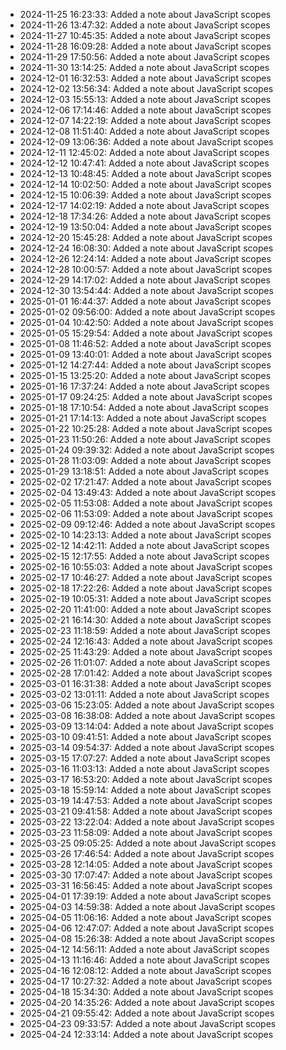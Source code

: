 - 2024-11-25 16:23:33: Added a note about JavaScript scopes
- 2024-11-26 13:47:32: Added a note about JavaScript scopes
- 2024-11-27 10:45:35: Added a note about JavaScript scopes
- 2024-11-28 16:09:28: Added a note about JavaScript scopes
- 2024-11-29 17:50:56: Added a note about JavaScript scopes
- 2024-11-30 13:14:25: Added a note about JavaScript scopes
- 2024-12-01 16:32:53: Added a note about JavaScript scopes
- 2024-12-02 13:56:34: Added a note about JavaScript scopes
- 2024-12-03 15:55:13: Added a note about JavaScript scopes
- 2024-12-06 17:14:46: Added a note about JavaScript scopes
- 2024-12-07 14:22:19: Added a note about JavaScript scopes
- 2024-12-08 11:51:40: Added a note about JavaScript scopes
- 2024-12-09 13:06:36: Added a note about JavaScript scopes
- 2024-12-11 12:45:02: Added a note about JavaScript scopes
- 2024-12-12 10:47:41: Added a note about JavaScript scopes
- 2024-12-13 10:48:45: Added a note about JavaScript scopes
- 2024-12-14 10:02:50: Added a note about JavaScript scopes
- 2024-12-15 10:06:39: Added a note about JavaScript scopes
- 2024-12-17 14:02:19: Added a note about JavaScript scopes
- 2024-12-18 17:34:26: Added a note about JavaScript scopes
- 2024-12-19 13:50:04: Added a note about JavaScript scopes
- 2024-12-20 15:45:28: Added a note about JavaScript scopes
- 2024-12-24 16:08:30: Added a note about JavaScript scopes
- 2024-12-26 12:24:14: Added a note about JavaScript scopes
- 2024-12-28 10:00:57: Added a note about JavaScript scopes
- 2024-12-29 14:17:02: Added a note about JavaScript scopes
- 2024-12-30 13:54:44: Added a note about JavaScript scopes
- 2025-01-01 16:44:37: Added a note about JavaScript scopes
- 2025-01-02 09:56:00: Added a note about JavaScript scopes
- 2025-01-04 10:42:50: Added a note about JavaScript scopes
- 2025-01-05 15:29:54: Added a note about JavaScript scopes
- 2025-01-08 11:46:52: Added a note about JavaScript scopes
- 2025-01-09 13:40:01: Added a note about JavaScript scopes
- 2025-01-12 14:27:44: Added a note about JavaScript scopes
- 2025-01-15 13:25:20: Added a note about JavaScript scopes
- 2025-01-16 17:37:24: Added a note about JavaScript scopes
- 2025-01-17 09:24:25: Added a note about JavaScript scopes
- 2025-01-18 17:10:54: Added a note about JavaScript scopes
- 2025-01-21 17:14:13: Added a note about JavaScript scopes
- 2025-01-22 10:25:28: Added a note about JavaScript scopes
- 2025-01-23 11:50:26: Added a note about JavaScript scopes
- 2025-01-24 09:39:32: Added a note about JavaScript scopes
- 2025-01-28 11:03:09: Added a note about JavaScript scopes
- 2025-01-29 13:18:51: Added a note about JavaScript scopes
- 2025-02-02 17:21:47: Added a note about JavaScript scopes
- 2025-02-04 13:49:43: Added a note about JavaScript scopes
- 2025-02-05 11:53:08: Added a note about JavaScript scopes
- 2025-02-06 11:53:09: Added a note about JavaScript scopes
- 2025-02-09 09:12:46: Added a note about JavaScript scopes
- 2025-02-10 14:23:13: Added a note about JavaScript scopes
- 2025-02-12 14:42:11: Added a note about JavaScript scopes
- 2025-02-15 12:17:55: Added a note about JavaScript scopes
- 2025-02-16 10:55:03: Added a note about JavaScript scopes
- 2025-02-17 10:46:27: Added a note about JavaScript scopes
- 2025-02-18 17:22:26: Added a note about JavaScript scopes
- 2025-02-19 10:05:31: Added a note about JavaScript scopes
- 2025-02-20 11:41:00: Added a note about JavaScript scopes
- 2025-02-21 16:14:30: Added a note about JavaScript scopes
- 2025-02-23 11:18:59: Added a note about JavaScript scopes
- 2025-02-24 12:16:43: Added a note about JavaScript scopes
- 2025-02-25 11:43:29: Added a note about JavaScript scopes
- 2025-02-26 11:01:07: Added a note about JavaScript scopes
- 2025-02-28 17:01:42: Added a note about JavaScript scopes
- 2025-03-01 16:31:38: Added a note about JavaScript scopes
- 2025-03-02 13:01:11: Added a note about JavaScript scopes
- 2025-03-06 15:23:05: Added a note about JavaScript scopes
- 2025-03-08 16:38:08: Added a note about JavaScript scopes
- 2025-03-09 13:14:04: Added a note about JavaScript scopes
- 2025-03-10 09:41:51: Added a note about JavaScript scopes
- 2025-03-14 09:54:37: Added a note about JavaScript scopes
- 2025-03-15 17:07:27: Added a note about JavaScript scopes
- 2025-03-16 11:03:13: Added a note about JavaScript scopes
- 2025-03-17 16:53:20: Added a note about JavaScript scopes
- 2025-03-18 15:59:14: Added a note about JavaScript scopes
- 2025-03-19 14:47:53: Added a note about JavaScript scopes
- 2025-03-21 09:41:58: Added a note about JavaScript scopes
- 2025-03-22 13:22:04: Added a note about JavaScript scopes
- 2025-03-23 11:58:09: Added a note about JavaScript scopes
- 2025-03-25 09:05:25: Added a note about JavaScript scopes
- 2025-03-26 17:46:54: Added a note about JavaScript scopes
- 2025-03-28 12:14:05: Added a note about JavaScript scopes
- 2025-03-30 17:07:47: Added a note about JavaScript scopes
- 2025-03-31 16:56:45: Added a note about JavaScript scopes
- 2025-04-01 17:39:19: Added a note about JavaScript scopes
- 2025-04-03 14:59:38: Added a note about JavaScript scopes
- 2025-04-05 11:06:16: Added a note about JavaScript scopes
- 2025-04-06 12:47:07: Added a note about JavaScript scopes
- 2025-04-08 15:26:38: Added a note about JavaScript scopes
- 2025-04-12 14:56:11: Added a note about JavaScript scopes
- 2025-04-13 11:16:46: Added a note about JavaScript scopes
- 2025-04-16 12:08:12: Added a note about JavaScript scopes
- 2025-04-17 10:27:32: Added a note about JavaScript scopes
- 2025-04-18 15:34:30: Added a note about JavaScript scopes
- 2025-04-20 14:35:26: Added a note about JavaScript scopes
- 2025-04-21 09:55:42: Added a note about JavaScript scopes
- 2025-04-23 09:33:57: Added a note about JavaScript scopes
- 2025-04-24 12:33:14: Added a note about JavaScript scopes
